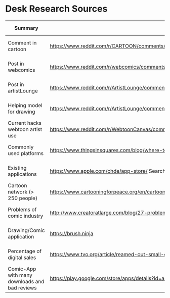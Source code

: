 # Desk Research Sources
| Summary  | Link             | Visit Date   |
| -------- | ---------------- | ------------ |
| Comment in cartoon | https://www.reddit.com/r/CARTOON/comments/xr55wp/help_in_the_creation_process_of_a_novel_cartoon/ | Sep 29, 2022 |
| Post in webcomics | https://www.reddit.com/r/webcomics/comments/9nkc4t/heya_rwebcomics/iqcptdz/?context=3 | Sep 29, 2022 |
| Post in artistLounge | https://www.reddit.com/r/ArtistLounge/comments/xr59lj/help_in_the_creation_process_of_a_novel_cartoon/ | Sep 29, 2022
| Helping model for drawing | https://www.reddit.com/r/ArtistLounge/comments/xqppl0/i_really_need_my_fellow_artists_help/       | Sep 29, 2022 |
| Current hacks webtoon artist use |https://www.reddit.com/r/WebtoonCanvas/comments/wj9hzl/whats_the_best_hack_you_use_as_a_webtoon_artist/ | Sep 29, 2022 |
| Commonly used platforms   | https://www.thingsinsquares.com/blog/where-to-publish-share-your-webcomic/                        | Sep 29, 2022 |
| Existing applications     | https://www.apple.com/chde/app-store/ Searching for: "Cartoons Drawing/Sketch", "Drawing", ...    | Sep 29, 2022 |
| Cartoon network (> 250 people) | https://www.cartooningforpeace.org/en/cartoonists-2/ | Sep 29, 2022 |
| Problems of comic industry| http://www.creatoratlarge.com/blog/27-problems | Oct 03, 2022 |
| Drawing/Comic application |https://brush.ninja | Oct 03, 2022 |
| Percentage of digital sales | https://www.tvo.org/article/reamed-out-small-comic-creators-are-dealing-with-sky-high-paper-prices | Oct 03, 2022 |
| Comic-App with many downloads and bad reviews | https://play.google.com/store/apps/details?id=air.bahraniapps.expressivecomiccreator&hl=en&gl=US | Oct 03, 2022 |
